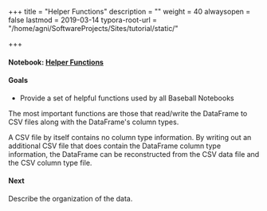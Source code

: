 +++
title = "Helper Functions"
description = ""
weight = 40
alwaysopen = false
lastmod = 2019-03-14
typora-root-url = "/home/agni/SoftwareProjects/Sites/tutorial/static/"

+++

#### Notebook: [Helper Functions](https://nbviewer.jupyter.org/github/sdiehl28/tutorial-jupyter-notebooks/blob/master/python/BB02-HelperFunctions.ipynb)

#### Goals
* Provide a set of helpful functions used by all Baseball Notebooks

The most important functions are those that read/write the DataFrame to CSV files along with the DataFrame's column types.

A CSV file by itself contains no column type information.  By writing out an additional CSV file that does contain the DataFrame column type information, the DataFrame can be reconstructed from the CSV data file and the CSV column type file.

#### Next

Describe the organization of the data.
